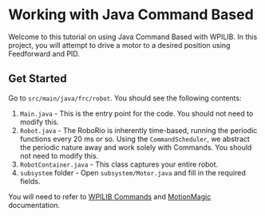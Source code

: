 # Working with Java Command Based

Welcome to this tutorial on using Java Command Based with WPILIB. In this project, you will attempt to drive a motor to a desired position using Feedforward and PID.

## Get Started

Go to `src/main/java/frc/robot`. You should see the following contents:
1. `Main.java` - This is the entry point for the code. You should not need to modify this.
2. `Robot.java` - The RoboRio is inherently time-based, running the periodic functions every 20 ms or so. Using the `CommandScheduler`, we abstract the periodic nature away and work solely with Commands. You should not need to modify this.
3. `RobotContainer.java` - This class captures your entire robot.
4. `subsystem` folder - Open `subsystem/Motor.java` and fill in the required fields.

You will need to refer to [WPILIB Commands](https://docs.wpilib.org/en/stable/docs/software/commandbased/commands.html) and [MotionMagic](https://v6.docs.ctr-electronics.com/en/latest/docs/api-reference/device-specific/talonfx/motion-magic.html) documentation.